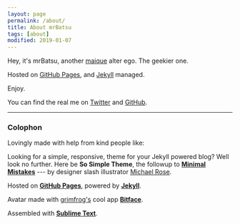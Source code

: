 ```yaml
---
layout: page
permalink: /about/
title: About mrBatsu
tags: [about]
modified: 2019-01-07
---
```


Hey, it's mrBatsu, another [maique](http://twitter.com/maique) alter ego. The geekier one.  

Hosted on [GitHub Pages](https://pages.github.com), and [Jekyll](http://jekyllrb.com) managed.  

Enjoy.  

You can find the real me on [Twitter](https://twitter.com/maique) and [GitHub](https://github.com/maique).  

----

### Colophon

Lovingly made with help from kind people like:

Looking for a simple, responsive, theme for your Jekyll powered blog? Well look no further. Here be **So Simple Theme**, the followup to [**Minimal Mistakes**](http://mmistakes.github.io/minimal-mistakes) --- by designer slash illustrator [Michael Rose](http://mademistakes.com).  

Hosted on [**GitHub Pages**](https://pages.github.com), powered by [**Jekyll**](http://jekyllrb.com).  

Avatar made with [grimfrog's](https://twitter.com/grimfrog) cool app [**Bitface**](https://itunes.apple.com/no/app/bitface-8-bit-avatar-creator/id687230250?mt=8).  

Assembled with [**Sublime Text**](http://www.sublimetext.com).
